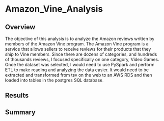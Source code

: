 # Amazon_Vine_Analysis

## Overview

The objective of this analysis is to analyze the Amazon reviews written by members of the Amazon Vine program. The Amazon Vine program is a service that allows sellers to receive reviews for their products that they ship to Vine members. Since there are dozens of categories, and hundreds of thousands reviews, I focused specifically on one category, Video Games. Once the dataset was selected, I would need to use PySpark and perform ETL to make reading and analyzing the data easier. It would need to be extracted and transformed from tsv on the web to an AWS RDS and then loaded into tables in the postgres SQL database.

## Results



## Summary
